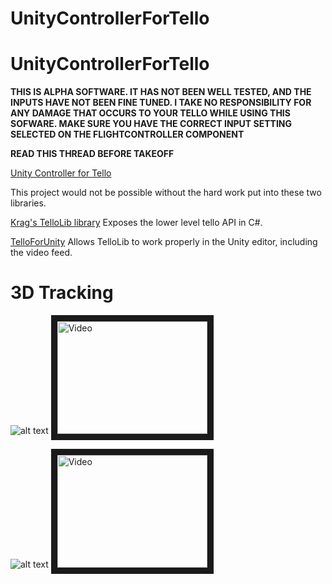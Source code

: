 # UnityControllerForTello
# UnityControllerForTello

**THIS IS ALPHA SOFTWARE. IT HAS NOT BEEN WELL TESTED, AND THE INPUTS HAVE NOT BEEN FINE TUNED. I TAKE NO RESPONSIBILITY FOR ANY DAMAGE THAT OCCURS TO YOUR TELLO WHILE USING THIS SOFWARE. MAKE SURE YOU HAVE THE CORRECT INPUT SETTING SELECTED ON THE FLIGHTCONTROLLER COMPONENT** 

**READ THIS THREAD BEFORE TAKEOFF**

[Unity Controller for Tello](https://tellopilots.com/threads/unity-controller-for-tello-3d-tracking-tello-simulator-flight-stick-support.2288/) 

This project would not be possible without the hard work put into these two libraries.

[Krag's TelloLib library](https://tellopilots.com/threads/a-tello-library.266/) Exposes the lower level tello API in C#.

[TelloForUnity](https://github.com/comoc/TelloForUnity) Allows TelloLib to work properly in the Unity editor, including the video feed.

# 3D Tracking
![alt text](https://i.imgur.com/NIQl1AG.jpg)
<a href="https://youtu.be/kt9Uz02vjp4
" target="_blank"><img src="" 
alt="Video" width="240" height="180" border="10" /></a>

![alt text](https://i.imgur.com/wMWHamI.jpg)
<a href="https://www.youtube.com/watch?v=UGdV56MDXfA
" target="_blank"><img src="" 
alt="Video" width="240" height="180" border="10" /></a>

